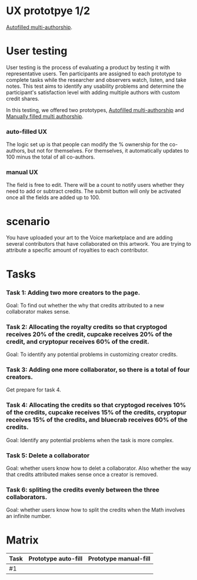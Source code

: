 # UX prototpye 1/2
[Autofilled multi-authorship](https://isabellawang0108.github.io/Multi-authorship-UX-testing-autoFill/).

# User testing
User testing is the process of evaluating a product by testing it with representative users. Ten participants are assigned to each prototype to complete tasks while the researcher and observers watch, listen, and take notes. This test aims to identify any usability problems and determine the participant's satisfaction level with adding multiple authors with custom credit shares.

In this testing, we offered two prototypes, [Autofilled multi-authorship](https://isabellawang0108.github.io/Multi-authorship-UX-testing-autoFill/) and [Manually filled multi authorship](https://isabellawang0108.github.io/Multi-authorship-UX-testing-manualFill/).

### auto-filled UX
The logic set up is that people can modify the % ownership for the co-authors, but not for themselves. For themselves, it automatically updates to 100 minus the total of all co-authors.

### manual UX
The field is free to edit. There will be a count to notify users whether they need to add or subtract credits. The submit button will only be activated once all the fields are added up to 100.


# scenario
You have uploaded your art to the Voice marketplace and are adding several contributors that have collaborated on this artwork. You are trying to attribute a specific amount of royalties to each contributor.

# Tasks


### Task 1: Adding two more creators to the page.

Goal: To find out whether the why that credits attributed to a new collaborator makes sense.
### Task 2: Allocating the royalty credits so that cryptogod receives 20% of the credit, cupcake receives 20% of the credit, and cryptopur receives 60% of the credit.
Goal: To identify any potential problems in customizing creator credits.
### Task 3: Adding one more collaborator, so there is a total of four creators.
Get prepare for task 4.
### Task 4: Allocating the credits so that cryptogod receives 10% of the credits, cupcake receives 15% of the credits, cryptopur receives 15% of the credits, and bluecrab receives 60% of the credits.
Goal: Identify any potential problems when the task is more complex.
### Task 5: Delete a collaborator
Goal: whether users know how to delet a collaborator. Also whether the way that credits attributed makes sense once a creator is removed.
### Task 6: spliting the credits evenly between the three collaborators.
Goal: whether users know how to split the credits when the Math involves an infinite number. 

# Matrix
| Task     | Prototype auto-fill | Prototype manual-fill |
| ---      | ------------------- | --------------------  |
| #1       |                     |                       |






